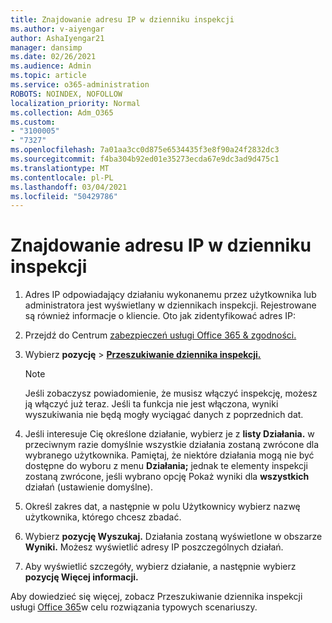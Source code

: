 ```yaml
---
title: Znajdowanie adresu IP w dzienniku inspekcji
ms.author: v-aiyengar
author: AshaIyengar21
manager: dansimp
ms.date: 02/26/2021
ms.audience: Admin
ms.topic: article
ms.service: o365-administration
ROBOTS: NOINDEX, NOFOLLOW
localization_priority: Normal
ms.collection: Adm_O365
ms.custom:
- "3100005"
- "7327"
ms.openlocfilehash: 7a01aa3cc0d875e6534435f3e8f90a24f2832dc3
ms.sourcegitcommit: f4ba304b92ed01e35273ecda67e9dc3ad9d475c1
ms.translationtype: MT
ms.contentlocale: pl-PL
ms.lasthandoff: 03/04/2021
ms.locfileid: "50429786"
---
```

# <a name="find-the-ip-address-in-audit-log"></a>Znajdowanie adresu IP w dzienniku inspekcji

1. Adres IP odpowiadający działaniu wykonanemu przez użytkownika lub administratora jest wyświetlany w dziennikach inspekcji. Rejestrowane są również informacje o kliencie. Oto jak zidentyfikować adres IP:

1. Przejdź do Centrum [zabezpieczeń usługi Office 365 & zgodności.](https://go.microsoft.com/fwlink/p/?linkid=2077143)
1. Wybierz **pozycję**  >  **[Przeszukiwanie dziennika inspekcji.](https://go.microsoft.com/fwlink/?linkid=2103759)**
    > [!NOTE]
    > Jeśli zobaczysz powiadomienie, że musisz włączyć inspekcję, możesz ją włączyć już teraz. Jeśli ta funkcja nie jest włączona, wyniki wyszukiwania nie będą mogły wyciągać danych z poprzednich dat.
1. Jeśli interesuje Cię określone działanie, wybierz je z **listy Działania.** w przeciwnym razie domyślnie wszystkie działania zostaną zwrócone dla wybranego użytkownika. Pamiętaj, że niektóre działania mogą nie być dostępne do wyboru z menu **Działania;** jednak te elementy inspekcji zostaną zwrócone, jeśli wybrano opcję Pokaż wyniki dla **wszystkich** działań (ustawienie domyślne).
1. Określ zakres dat, a  następnie w polu Użytkownicy wybierz nazwę użytkownika, którego chcesz zbadać.
1. Wybierz **pozycję Wyszukaj.** Działania zostaną wyświetlone w obszarze **Wyniki.** Możesz wyświetlić adresy IP poszczególnych działań.
1. Aby wyświetlić szczegóły, wybierz działanie, a następnie wybierz **pozycję Więcej informacji.**

Aby dowiedzieć się więcej, zobacz Przeszukiwanie dziennika inspekcji usługi [Office 365](https://go.microsoft.com/fwlink/?linkid=2103944)w celu rozwiązania typowych scenariuszy.